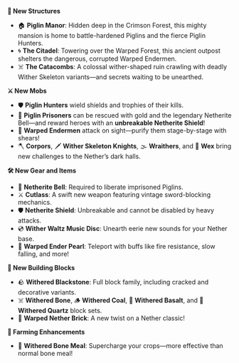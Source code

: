 **🏰 New Structures**
- 🏠 **Piglin Manor**: Hidden deep in the Crimson Forest, this mighty mansion is home to battle-hardened Piglins and the fierce Piglin Hunters.  
- 🌀 **The Citadel**: Towering over the Warped Forest, this ancient outpost shelters the dangerous, corrupted Warped Endermen.  
- ☠️ **The Catacombs**: A colossal wither-shaped ruin crawling with deadly Wither Skeleton variants—and secrets waiting to be unearthed.

**⚔️ New Mobs**
- 🛡️ **Piglin Hunters** wield shields and trophies of their kills.  
- 🔔 **Piglin Prisoners** can be rescued with gold and the legendary Netherite Bell—and reward heroes with an **unbreakable Netherite Shield**!  
- 🌱 **Warped Endermen** attack on sight—purify them stage-by-stage with shears!  
- 🪓 **Corpors**, 🗡️ **Wither Skeleton Knights**, 🌫️ **Wraithers**, and 👻 **Wex** bring new challenges to the Nether’s dark halls.

**🛠️ New Gear and Items**
- 🔔 **Netherite Bell**: Required to liberate imprisoned Piglins.
- ⚔️ **Cutlass**: A swift new weapon featuring vintage sword-blocking mechanics.
- 🛡️ **Netherite Shield**: Unbreakable and cannot be disabled by heavy attacks.
- 💿 **Wither Waltz Music Disc**: Unearth eerie new sounds for your Nether base.
- 🧪 **Warped Ender Pearl**: Teleport with buffs like fire resistance, slow falling, and more!

**🧱 New Building Blocks**
- 🪨 **Withered Blackstone**: Full block family, including cracked and decorative variants.  
- ☠️ **Withered Bone**, 🪵 **Withered Coal**, 🌋 **Withered Basalt**, and 🥶 **Withered Quartz** block sets.
- 🧱 **Warped Nether Brick**: A new twist on a Nether classic!

**🌾 Farming Enhancements**
- 🦴 **Withered Bone Meal**: Supercharge your crops—more effective than normal bone meal!